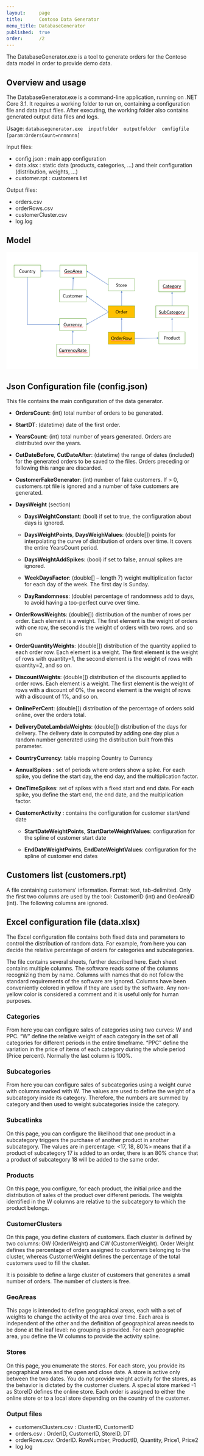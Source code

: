 ```yaml
---
layout:     page
title:      Contoso Data Generator
menu_title: DatabaseGenerator
published:  true
order:      /2
---
```

The DatabaseGenerator.exe is a tool to generate orders for the Contoso data model in order to provide demo data.

## Overview and usage
The DatabaseGenerator.exe is a command-line application, running on .NET Core 3.1. It requires a working folder to run on, containing a configuration file and data input files. After executing, the working folder also contains generated output data files and logs.

Usage:  `databasegenerator.exe  inputfolder  outputfolder  configfile  [param:OrdersCount=nnnnnnn]`

Input files:
- config.json : main app configuration
- data.xlsx : static data (products, categories, …) and their configuration (distribution, weights, …)
- customer.rpt : customers list

Output files:
- orders.csv
- orderRows.csv
- customerCluster.csv
- log.log

## Model

<img src="images/contoso-dataset-model.png" with=280></img>

## Json Configuration file (config.json)

This file contains the main configuration of the data generator.
- **OrdersCount**: (int) total number of orders to be generated.

- **StartDT**: (datetime) date of the first order.

- **YearsCount**: (int) total number of years generated. Orders are distributed over the years.

- **CutDateBefore**, **CutDateAfter**: (datetime) the range of dates (included) for the generated orders to be saved to the files. Orders preceding or following this range are discarded.

- **CustomerFakeGenerator**: (int) number of fake customers. If > 0, customers.rpt file is ignored and a number of fake customers are generated.

- **DaysWeight** (section)

    - **DaysWeightConstant**: (bool) if set to true, the configuration about days is ignored.

    - **DaysWeightPoints**, **DaysWeighValues**: (double[]) points for interpolating the curve of distribution of orders over time. It covers the entire YearsCount period.

    - **DaysWeightAddSpikes**: (bool) if set to false, annual spikes are ignored.

    - **WeekDaysFactor**: (double[] – length 7) weight multiplication factor for each day of the week. The first day is Sunday.

    - **DayRandomness**: (double) percentage of randomness add to days, to avoid having a too-perfect curve over time.

- **OrderRowsWeights**: (double[]) distribution of the number of rows per order. Each element is a weight. The first element is the weight of orders with one row, the second is the weight of orders with two rows. and so on

- **OrderQuantityWeights**: (double[]) distribution of the quantity applied to each order row. Each element is a weight. The first element is the weight of rows with quantity=1, the second element is the weight of rows with quantity=2, and so on.

- **DiscountWeights**: (double[]) distribution of the discounts applied to order rows. Each element is a weight. The first element is the weight of rows with a discount of 0%, the second element is the weight of rows with a discount of 1%, and so on.

- **OnlinePerCent**: (double[]) distribution of the percentage of orders sold online, over the orders total. 

- **DeliveryDateLambdaWeights**: (double[]) distribution of the days for delivery. The delivery date is computed by adding one day plus a random number generated using the distribution built from this parameter.

- **CountryCurrency**: table mapping Country to Currency

- **AnnualSpikes** : set of periods where orders show a spike. For each spike, you define the start day, the end day, and the multiplication factor.

- **OneTimeSpikes**: set of spikes with a fixed start and end date. For each spike, you define the start end, the end date, and the multiplication factor.

- **CustomerActivity** : contains the configuration for customer start/end date

    - **StartDateWeightPoints**, **StartDarteWeightValues**: configuration for the spline of customer start date

    - **EndDateWeightPoints**, **EndDateWeightValues**: configuration for the spline of customer end dates


## Customers list (customers.rpt)

A file containing customers' information. Format: text, tab-delimited. Only the first two columns are used by the tool: CustomerID (int) and GeoAreaID (int). The following columns are ignored.


## Excel configuration file (data.xlsx)

The Excel configuration file contains both fixed data and parameters to control the distribution of random data. For example, from here you can decide the relative percentage of orders for categories and subcategories.

The file contains several sheets, further described here. Each sheet contains multiple columns. The software reads some of the columns recognizing them by name. Columns with names that do not follow the standard requirements of the software are ignored. Columns have been conveniently colored in yellow if they are used by the software. Any non-yellow color is considered a comment and it is useful only for human purposes. 

### Categories
From here you can configure sales of categories using two curves: W and PPC. “W” define the relative weight of each category in the set of all categories for different periods in the entire timeframe. “PPC” define the variation in the price of items of each category during the whole period (Price percent). Normally the last column is 100%.

### Subcategories
From here you can configure sales of subcategories using a weight curve with columns marked with W. The values are used to define the weight of a subcategory inside its category. Therefore, the numbers are summed by category and then used to weight subcategories inside the category.

### Subcatlinks
On this page, you can configure the likelihood that one product in a subcategory triggers the purchase of another product in another subcategory. The values are in percentage: <17, 18, 80%> means that if a product of subcategory 17 is added to an order, there is an 80% chance that a product of subcategory 18 will be added to the same order.

### Products
On this page, you configure, for each product, the initial price and the distribution of sales of the product over different periods. The weights identified in the W columns are relative to the subcategory to which the product belongs.

### CustomerClusters 
On this page, you define clusters of customers. Each cluster is defined by two columns: OW (OrderWeight) and CW (CustomerWeight). Order Weight defines the percentage of orders assigned to customers belonging to the cluster, whereas CustomerWeight defines the percentage of the total customers used to fill the cluster.

It is possible to define a large cluster of customers that generates a small number of orders. The number of clusters is free.

### GeoAreas
This page is intended to define geographical areas, each with a set of weights to change the activity of the area over time. Each area is independent of the other and the definition of geographical areas needs to be done at the leaf level: no grouping is provided.
For each geographic area, you define the W columns to provide the activity spline.

### Stores
On this page, you enumerate the stores. For each store, you provide its geographical area and the open and close date. A store is active only between the two dates.
You do not provide weight activity for the stores, as the behavior is dictated by the customer clusters. A special store marked -1 as StoreID defines the online store.
Each order is assigned to either the online store or to a local store depending on the country of the customer.

### Output files

- customersClusters.csv : ClusterID, CustomerID
- orders.csv : OrderID, CustomerID, StoreID, DT  
- orderRows.csv: OrderID. RowNumber, ProductID, Quantity, Price1, Price2
- log.log
